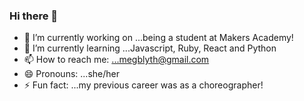 ### Hi there 👋

- 🔭 I’m currently working on ...being a student at Makers Academy! 
- 🌱 I’m currently learning ...Javascript, Ruby, React and Python
- 📫 How to reach me: ...megblyth@gmail.com
- 😄 Pronouns: ...she/her
- ⚡ Fun fact: ...my previous career was as a choreographer! 

